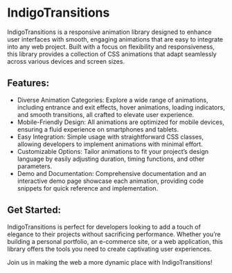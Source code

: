 # IndigoTransitions

IndigoTransitions is a responsive animation library designed to enhance user interfaces with smooth, engaging animations that are easy to integrate into any web project. Built with a focus on flexibility and responsiveness, this library provides a collection of CSS animations that adapt seamlessly across various devices and screen sizes.

## Features:
- Diverse Animation Categories: Explore a wide range of animations, including entrance and exit effects, hover animations, loading indicators, and smooth transitions, all crafted to elevate user experience.
- Mobile-Friendly Design: All animations are optimized for mobile devices, ensuring a fluid experience on smartphones and tablets.
- Easy Integration: Simple usage with straightforward CSS classes, allowing developers to implement animations with minimal effort.
- Customizable Options: Tailor animations to fit your project’s design language by easily adjusting duration, timing functions, and other parameters.
- Demo and Documentation: Comprehensive documentation and an interactive demo page showcase each animation, providing code snippets for quick reference and implementation.

## Get Started:

IndigoTransitions is perfect for developers looking to add a touch of elegance to their projects without sacrificing performance. Whether you’re building a personal portfolio, an e-commerce site, or a web application, this library offers the tools you need to create captivating user experiences.

Join us in making the web a more dynamic place with IndigoTransitions!


